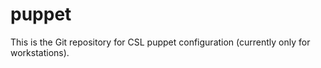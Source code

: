 puppet
======

This is the Git repository for CSL puppet configuration (currently only for workstations).
